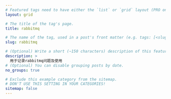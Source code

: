 ```yaml
---
# Featured tags need to have either the `list` or `grid` layout (PRO only).
layout: grid

# The title of the tag's page.
title: rabbitmq

# The name of the tag, used in a post's front matter (e.g. tags: [<slug>]).
slug: rabbitmq

# (Optional) Write a short (~150 characters) description of this featured tag.
description: >
  用于记录rabbitmq问题及使用
# (Optional) You can disable grouping posts by date.
no_groups: true

# Exclude this example category from the sitemap.
# DON'T USE THIS SETTING IN YOUR CATEGORIES!
sitemap: false
---
```

